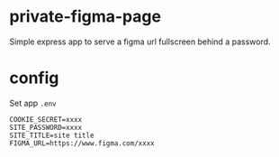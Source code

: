 # private-figma-page
Simple express app to serve a figma url fullscreen behind a password.


# config
Set app `.env` 
```
COOKIE_SECRET=xxxx
SITE_PASSWORD=xxxx
SITE_TITLE=site title
FIGMA_URL=https://www.figma.com/xxxx
```
